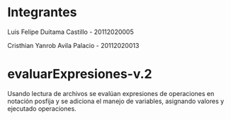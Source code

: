 
# Integrantes
Luis Felipe Duitama Castillo - 20112020005

Cristhian Yanrob Avila Palacio - 20112020013

# evaluarExpresiones-v.2
Usando lectura de archivos se evalúan expresiones de operaciones en notación posfija y se adiciona el manejo de variables, asignando valores y ejecutado operaciones.
